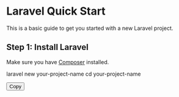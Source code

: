# Laravel Quick Start

This is a basic guide to get you started with a new Laravel project.

## Step 1: Install Laravel

Make sure you have [Composer](https://getcomposer.org/) installed.

laravel new your-project-name
cd your-project-name

<button onclick="copyToClipboard('laravel new your-project-name\ncd your-project-name')">Copy</button>

<script>
    function copyToClipboard(text) {
        var textarea = document.createElement('textarea');
        textarea.value = text;
        document.body.appendChild(textarea);
        textarea.select();
        document.execCommand('copy');
        document.body.removeChild(textarea);
        alert('Command copied to clipboard!');
    }
</script>

